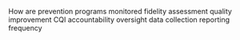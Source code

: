 How are prevention programs monitored fidelity assessment quality improvement CQI accountability oversight data collection reporting frequency